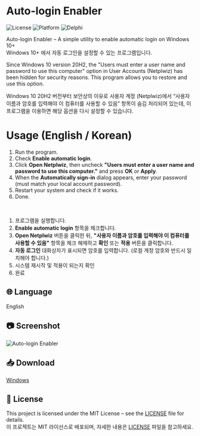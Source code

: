# Auto-login Enabler

![License](https://img.shields.io/badge/License-MIT-blue.svg)
![Platform](https://img.shields.io/badge/Windows-10%2020H2+-green)
![Delphi](https://img.shields.io/badge/Made%20with-Delphi%2012.1-orange)

Auto-login Enabler – A simple utility to enable automatic login on Windows 10+
<br>
Windows 10+ 에서 자동 로그인을 설정할 수 있는 프로그램입니다.

Since Windows 10 version 20H2, the "Users must enter a user name and password to use this computer" option in User Accounts (Netplwiz) has been hidden for security reasons.
This program allows you to restore and use this option.

Windows 10 20H2 버전부터 보안상의 이유로 사용자 계정 (Netplwiz)에서 “사용자 이름과 암호를 입력해야 이 컴퓨터를 사용할 수 있음” 항목이 숨김 처리되어 있는데,
이 프로그램을 이용하면 해당 옵션을 다시 설정할 수 있습니다.

# Usage (English / Korean)
1. Run the program.
2. Check **Enable automatic login**.
3. Click **Open Netplwiz**, then uncheck **"Users must enter a user name and password to use this computer."** and press **OK** or **Apply**.
4. When the **Automatically sign-in** dialog appears, enter your password (must match your local account password).
5. Restart your system and check if it works.
6. Done.

<br>

1. 프로그램을 실행합니다.
2. **Enable automatic login** 항목을 체크합니다.
3. **Open Netplwiz** 버튼을 클릭한 뒤, **"사용자 이름과 암호를 입력해야 이 컴퓨터를 사용할 수 있음"** 항목을 체크 해제하고 **확인** 또는 **적용** 버튼을 클릭합니다.
4. **자동 로그인** 대화상자가 표시되면 암호를 입력합니다.
   (로컬 계정 암호와 반드시 일치해야 합니다.)
5. 시스템 재시작 및 적용이 되는지 확인
6. 완료

## 🌐 Language
English

## 📷 Screenshot
![Auto-login Enabler](https://i.imgur.com/dnhFYAF.png)

## 📥 Download
[Windows](https://github.com/0x2019/AutoLoginEnabler/releases)

## 📄 License
This project is licensed under the MIT License – see the [LICENSE](LICENSE) file for details.  
이 프로젝트는 MIT 라이선스로 배포되며, 자세한 내용은 [LICENSE](LICENSE) 파일을 참고하세요.
